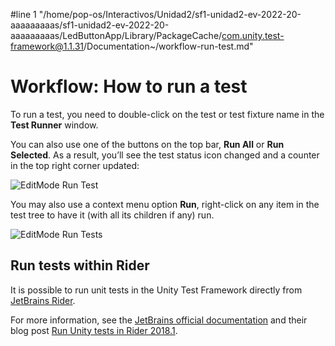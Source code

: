 #line 1 "/home/pop-os/Interactivos/Unidad2/sf1-unidad2-ev-2022-20-aaaaaaaaas/sf1-unidad2-ev-2022-20-aaaaaaaaas/LedButtonApp/Library/PackageCache/com.unity.test-framework@1.1.31/Documentation~/workflow-run-test.md"
# Workflow: How to run a test

To run a test, you need to double-click on the test or test fixture name in the **Test Runner** window.

You can also use one of the buttons on the top bar, **Run All** or **Run Selected**. As a result, you’ll see the test status icon changed and a counter in the top right corner updated:

![EditMode Run Test](./images/editmode-run-test.png)

You may also use a context menu option **Run**, right-click on any item in the test tree to have it (with all its children if any) run. 

![EditMode Run Tests](./images/editmode-run-tests.png)



## Run tests within Rider

It is possible to run unit tests in the Unity Test Framework directly from [JetBrains Rider](https://www.jetbrains.com/rider/). 

For more information, see the [JetBrains official documentation](https://www.jetbrains.com/help/rider/Running_and_Debugging_Unity_Tests.html) and their blog post [Run Unity tests in Rider 2018.1](https://blog.jetbrains.com/dotnet/2018/04/18/run-unity-tests-rider-2018-1/).